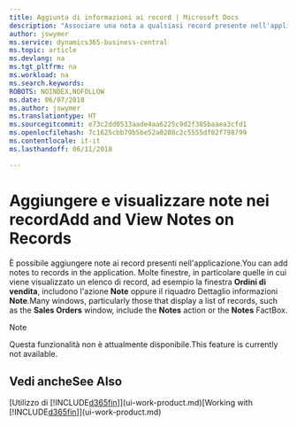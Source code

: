 ```yaml
---
title: Aggiunta di informazioni ai record | Microsoft Docs
description: "Associare una nota a qualsiasi record presente nell'applicazione. Ad esempio, se si dispone di informazioni aggiuntive relative a un ordine di vendita che non rientrano in nessuno dei campi dell'ordine di vendita, è possibile scrivere una nota."
author: jswymer
ms.service: dynamics365-business-central
ms.topic: article
ms.devlang: na
ms.tgt_pltfrm: na
ms.workload: na
ms.search.keywords: 
ROBOTS: NOINDEX,NOFOLLOW
ms.date: 06/07/2018
ms.author: jswymer
ms.translationtype: HT
ms.sourcegitcommit: e73c2dd0533aade4aa6225c9d2f385baaea3cfd1
ms.openlocfilehash: 7c1625cbb79b5be52a0208c2c5555df02f798799
ms.contentlocale: it-it
ms.lasthandoff: 06/11/2018

---
```

# <a name="add-and-view-notes-on-records"></a><span data-ttu-id="9d8a4-104">Aggiungere e visualizzare note nei record</span><span class="sxs-lookup"><span data-stu-id="9d8a4-104">Add and View Notes on Records</span></span>
 <span data-ttu-id="9d8a4-105">È <!--OnPrem and your colleagues -->possibile aggiungere note ai record presenti nell'applicazione.</span><span class="sxs-lookup"><span data-stu-id="9d8a4-105">You <!--OnPrem and your colleagues -->can add notes to records in the application.</span></span> <span data-ttu-id="9d8a4-106">Molte finestre, in particolare quelle in cui viene visualizzato un elenco di record, ad esempio la finestra **Ordini di vendita**, includono l'azione **Note** oppure il riquadro Dettaglio informazioni **Note**.</span><span class="sxs-lookup"><span data-stu-id="9d8a4-106">Many windows, particularly those that display a list of records, such as the **Sales Orders** window, include the **Notes** action or the **Notes** FactBox.</span></span> <!--OnPrem Notes is where you can write notes about a record to yourself or others, and where you can view notes to you from others. For example, a note could be a general comment or processing instruction to your colleague, who can then respond to your note using their own **Notes**. Or, your colleague can add a note that gives you extra information about a sales order that is not covered by the information on the sales order. These notes and correspondences will follow the record as it is processed in the company.-->

 > [!NOTE]  
 >  <span data-ttu-id="9d8a4-107">Questa funzionalità non è attualmente disponibile.</span><span class="sxs-lookup"><span data-stu-id="9d8a4-107">This feature is currently not available.</span></span>  

<!--OnPrem
> [!NOTE]  
>  You can only select one recipient of the note.-->  

<!--OnPrem
## To work with notes on a record

1.  Open a list of records, such as the **Sales Orders** window, or a card, such as the **Sales Order** window.  

    <!-- If **Notes** is not visible on the page, then you can customize the page to display the Notes FactBox. -->
<!--
2.  Choose the **Notes** action to open the **Notes** window. This window displays any current notes on the record. From here, you can do the following:

    -   To view or edit the note, choose **...** and then **Edit**. You can also do this from the **Notes** FactBox if it is available on the page.
    -   To add a note, choose the **+new** action, and then type your message in the **Note** box. You can enter a maximum of 30 lines of text in the note.

<!-- 5.  In the **To** field, enter a user ID (your own or someone else’s) to indicate who the note is for.  

6.  Select the **Notify** field if you want to send a notification to the user in the **To** field.

     If **Notify** is selected, the note will be sent as a notification to the user's **My Notifications** on the Role Center.  -->
<!--OnPrem
3.  Choose the **OK** button.  -->
## <a name="see-also"></a><span data-ttu-id="9d8a4-108">Vedi anche</span><span class="sxs-lookup"><span data-stu-id="9d8a4-108">See Also</span></span>
<span data-ttu-id="9d8a4-109">[Utilizzo di [!INCLUDE[d365fin](includes/d365fin_md.md)]](ui-work-product.md)</span><span class="sxs-lookup"><span data-stu-id="9d8a4-109">[Working with [!INCLUDE[d365fin](includes/d365fin_md.md)]](ui-work-product.md)</span></span>  

